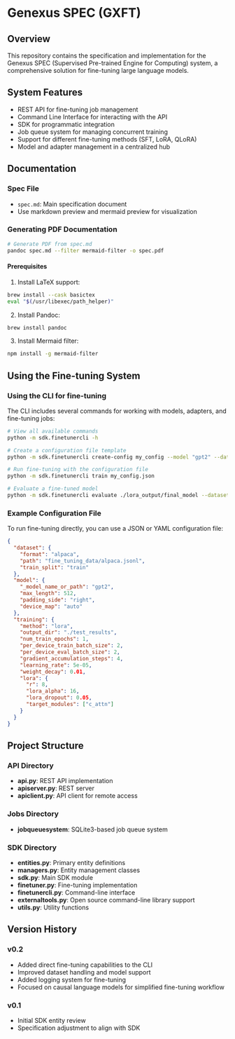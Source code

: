 # Genexus SPEC (GXFT)

## Overview
This repository contains the specification and implementation for the Genexus SPEC (Supervised Pre-trained Engine for Computing) system, a comprehensive solution for fine-tuning large language models.

## System Features

- REST API for fine-tuning job management
- Command Line Interface for interacting with the API
- SDK for programmatic integration
- Job queue system for managing concurrent training
- Support for different fine-tuning methods (SFT, LoRA, QLoRA)
- Model and adapter management in a centralized hub

## Documentation

### Spec File
- `spec.md`: Main specification document 
- Use markdown preview and mermaid preview for visualization

### Generating PDF Documentation
```bash
# Generate PDF from spec.md
pandoc spec.md --filter mermaid-filter -o spec.pdf
```

#### Prerequisites
1. Install LaTeX support:
```bash
brew install --cask basictex
eval "$(/usr/libexec/path_helper)"
```

2. Install Pandoc:
```bash
brew install pandoc
```

3. Install Mermaid filter:
```bash
npm install -g mermaid-filter
```

## Using the Fine-tuning System

### Using the CLI for fine-tuning

The CLI includes several commands for working with models, adapters, and fine-tuning jobs:

```bash
# View all available commands
python -m sdk.finetunercli -h

# Create a configuration file template
python -m sdk.finetunercli create-config my_config --model "gpt2" --dataset "fine_tuning_data/alpaca.jsonl" --method "lora"

# Run fine-tuning with the configuration file
python -m sdk.finetunercli train my_config.json

# Evaluate a fine-tuned model
python -m sdk.finetunercli evaluate ./lora_output/final_model --dataset "fine_tuning_data/alpaca.jsonl"
```

### Example Configuration File

To run fine-tuning directly, you can use a JSON or YAML configuration file:

```json
{
  "dataset": {
    "format": "alpaca",
    "path": "fine_tuning_data/alpaca.jsonl",
    "train_split": "train"
  },
  "model": {
    "_model_name_or_path": "gpt2",
    "max_length": 512,
    "padding_side": "right",
    "device_map": "auto"
  },
  "training": {
    "method": "lora",
    "output_dir": "./test_results",
    "num_train_epochs": 1,
    "per_device_train_batch_size": 2,
    "per_device_eval_batch_size": 2,
    "gradient_accumulation_steps": 4,
    "learning_rate": 5e-05,
    "weight_decay": 0.01,
    "lora": {
      "r": 8,
      "lora_alpha": 16,
      "lora_dropout": 0.05,
      "target_modules": ["c_attn"]
    }
  }
}
```

## Project Structure

### API Directory
- **api.py**: REST API implementation
- **apiserver.py**: REST server
- **apiclient.py**: API client for remote access

### Jobs Directory
- **jobqueuesystem**: SQLite3-based job queue system

### SDK Directory
- **entities.py**: Primary entity definitions
- **managers.py**: Entity management classes
- **sdk.py**: Main SDK module
- **finetuner.py**: Fine-tuning implementation
- **finetunercli.py**: Command-line interface
- **externaltools.py**: Open source command-line library support
- **utils.py**: Utility functions

## Version History
### v0.2 
- Added direct fine-tuning capabilities to the CLI
- Improved dataset handling and model support
- Added logging system for fine-tuning
- Focused on causal language models for simplified fine-tuning workflow

### v0.1
- Initial SDK entity review
- Specification adjustment to align with SDK